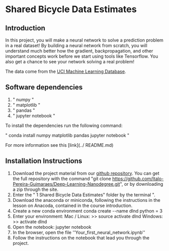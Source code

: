 # Shared Bicycle Data Estimates

## Introduction

In this project, you will make a neural network to solve a prediction problem in a real dataset! By building a neural network from scratch, you will understand much better how the gradient, backpropagation, and other important concepts work before we start using tools like Tensorflow. You also get a chance to see your network solving a real problem!

The data come from the [UCI Machine Learning Database](https://archive.ics.uci.edu/ml/datasets/Bike+Sharing+Dataset). 

## Software dependencies

1. " numpy "
1. " matplotlib "
1. " pandas "
1. " jupyter notebook "

To install the dependencies run the following command:

" conda install numpy matplotlib pandas jupyter notebook "

For more information see this [link](../ README.md)


## Installation Instructions

1. Download the project material from our [github repository](https://github.com/Italo-Pereira-Guimaraes/Deep-Learning-Nanodegree). You can get the full repository with the command "git clone https://github.com/Italo-Pereira-Guimaraes/Deep-Learning-Nanodegree.git", or by downloading a zip through the site.
1. Enter the " 1 Shared Bicycle Data Estimates" folder by the terminal ".
1. Download the anaconda or miniconda, following the instructions in the lesson on Anacoda, contained in the course introduction.
1. Create a new conda environment
conda create --name dlnd python = 3
1. Enter your environment:
Mac / Linux: >> source activate dlnd
Windows: >> activate dlnd
1. Open the notebook:
jupyter notebook
1. In the browser, open the file ''Your_first_neural_network.ipynb''
1. Follow the instructions on the notebook that lead you through the project.

